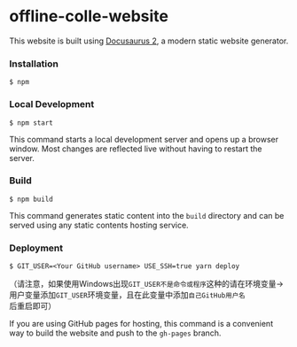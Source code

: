 # offline-colle-website

This website is built using [Docusaurus 2](https://docusaurus.io/), a modern static website generator.

### Installation

```
$ npm
```

### Local Development

```
$ npm start
```

This command starts a local development server and opens up a browser window. Most changes are reflected live without having to restart the server.

### Build

```
$ npm build
```

This command generates static content into the `build` directory and can be served using any static contents hosting service.

### Deployment

```
$ GIT_USER=<Your GitHub username> USE_SSH=true yarn deploy
```
（请注意，如果使用Windows出现`GIT_USER不是命令或程序`这种的请在环境变量->用户变量添加`GIT_USER`环境变量，且在此变量中添加`自己GitHub用户名`后重启即可）

If you are using GitHub pages for hosting, this command is a convenient way to build the website and push to the `gh-pages` branch.
